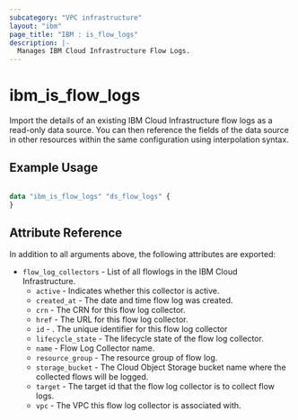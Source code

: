 ```yaml
---
subcategory: "VPC infrastructure"
layout: "ibm"
page_title: "IBM : is_flow_logs"
description: |-
  Manages IBM Cloud Infrastructure Flow Logs.
---
```


# ibm\_is_flow_logs

Import the details of an existing IBM Cloud Infrastructure flow logs as a read-only data source. You can then reference the fields of the data source in other resources within the same configuration using interpolation syntax.


## Example Usage

```terraform

data "ibm_is_flow_logs" "ds_flow_logs" {
}

```

## Attribute Reference

In addition to all arguments above, the following attributes are exported:

* `flow_log_collectors` - List of all flowlogs in the IBM Cloud Infrastructure.
  * `active` - Indicates whether this collector is active.
  * `created_at` - The date and time flow log was created.
  * `crn` - The CRN for this flow log collector.
  * `href` - The URL for this flow log collector.
  * `id` - . The unique identifier for this flow log collector
  * `lifecycle_state` - The lifecycle state of the flow log collector.
  * `name` - Flow Log Collector name.
  * `resource_group` - The resource group of flow log.
  * `storage_bucket` - The Cloud Object Storage bucket name where the collected flows will be logged.
  * `target` - The target id that the flow log collector is to collect flow logs.
  * `vpc` - The VPC this flow log collector is associated with.  



